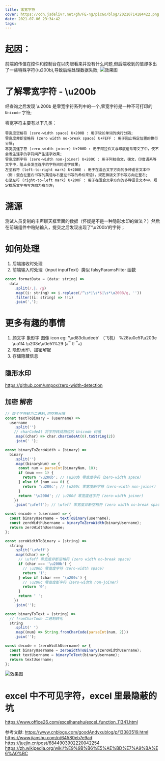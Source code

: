 ```yaml
---
title: 零宽字符
cover: https://cdn.jsdelivr.net/gh/FE-ng/picGo/blog/20210714184422.png
date: 2021-07-06 23:34:42
tags:
---
```


# 起因：

前端的传值在控件和控制台在以肉眼看来并没有什么问题,但后端收到的值却多出了一些特殊字符(\u200b),导致后端处理数据失败;
<img class="image800" src="https://cdn.jsdelivr.net/gh/FE-ng/picGo/blog/20210707135239.png"  alt="效果图" />

# 了解零宽字符 - \u200b

经查询之后发现 \u200b 是零宽字符系列中的一个,零宽字符是一种不可打印的 `Unicode` 字符;

零宽字符主要有以下几类：

    零宽度空格符 (zero-width space) U+200B : 用于较长单词的换行分隔;
    零宽度非断空格符 (zero width no-break space) U+FEFF : 用于阻止特定位置的换行分隔;
    零宽度连字符 (zero-width joiner) U+200D : 用于阿拉伯文与印度语系等文字中，使不会发生连字的字符间产生连字效果;
    零宽度断字符 (zero-width non-joiner) U+200C : 用于阿拉伯文，德文，印度语系等文字中，阻止会发生连字的字符间的连字效果;
    左至右符 (left-to-right mark) U+200E : 用于在混合文字方向的多种语言文本中（例：混合左至右书写的英语与右至左书写的希伯来语），规定排版文字书写方向左至右;
    右至左符 (right-to-left mark) U+200F : 用于在混合文字方向的多种语言文本中，规定排版文字书写方向为右至左;

# 溯源

测试人员复制的丰声聊天框里面的数据（怀疑是不是一种隐形水印的做法？）然后在前端组件中粘贴输入，提交之后发现出现了‘\u200b’的字符；

# 如何处理

1. 后端接收时处理
2. 前端输入时处理（input inputText）类似 falsyParamsFilter 函数

```js
const formatData = (data: string) =>
  data
    .split(/,|，/g)
    .map((i: string) => i.replace(/^\s*|\s*$|\s*\u200B/g, ''))
    .filter((i: string) => !!i)
    .join(',');
```

# 更多有趣的事情

1. 颜文字 象形字 图像 icon
   eg: '\ud83d\udeeb' （飞机） %28\u0e51\u203e \ua1f4 \u203e\u0e51%29 (๑‾ ꇴ ‾๑)
2. 隐形水印、加密解密
3. 存储隐藏信息

## 隐形水印

https://github.com/umpox/zero-width-detection

## 加密 解密

```javascript
// 每个字符转为二进制,用空格分隔
const textToBinary = (username) =>
  username
    .split('')
    // charCodeAt 将字符转成相应的 Unicode 码值
    .map((char) => char.charCodeAt(0).toString(2))
    .join(' ');

const binaryToZeroWidth = (binary) =>
  binary
    .split('')
    .map((binaryNum) => {
      const num = parseInt(binaryNum, 10);
      if (num === 1) {
        return '\u200b'; // \u200b 零宽度字符（zero-width space）
      } else if (num === 0) {
        return '\u200c'; // \u200c 零宽度断字符（zero-width non-joiner）
      }
      return '\u200d'; // \u200d 零宽度连字符 (zero-width joiner)
    })
    .join('\ufeff'); // \ufeff 零宽度非断空格符 (zero width no-break space)

const encode = (username) => {
  const binaryUsername = textToBinary(username);
  const zeroWidthUsername = binaryToZeroWidth(binaryUsername);
  return zeroWidthUsername;
};

const zeroWidthToBinary = (string) =>
  string
    .split('\ufeff')
    .map((char) => {
      // \ufeff 零宽度非断空格符 (zero width no-break space)
      if (char === '\u200b') {
        // \u200b 零宽度字符（zero-width space）
        return '1';
      } else if (char === '\u200c') {
        // \u200c 零宽度断字符（zero-width non-joiner）
        return '0';
      }
      return ' ';
    })
    .join('');

const binaryToText = (string) =>
  // fromCharCode 二进制转化
  string
    .split(' ')
    .map((num) => String.fromCharCode(parseInt(num, 2)))
    .join('');

const decode = (zeroWidthUsername) => {
  const binaryUsername = zeroWidthToBinary(zeroWidthUsername);
  const textUsername = binaryToText(binaryUsername);
  return textUsername;
};
```

<img class="image400" src="https://cdn.jsdelivr.net/gh/FE-ng/picGo/blog/20210707142055.png"  alt="效果图" />

# excel 中不可见字符，excel 里最隐蔽的坑

https://www.office26.com/excelhanshu/excel_function_11341.html

参考文献:
https://www.cnblogs.com/goodAndyxublog/p/13383519.html  
https://www.jianshu.com/p/64580eb7e9ad  
https://juejin.cn/post/6844903902220042254  
https://zh.wikipedia.org/wiki/%E9%9B%B6%E5%AE%BD%E7%A9%BA%E6%A0%BC
